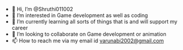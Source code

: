 - 👋 Hi, I’m @Shruthi011002
- 👀 I’m interested in Game development as well as coding
- 🌱 I’m currently learning all sorts of things that is and will support my career 
- 💞️ I’m looking to collaborate on Game development or animation 
- 📫 How to reach me via my email id varunabi2002@gmail.com

<!---
Shruthi011002/Shruthi011002 is a ✨ special ✨ repository because its `README.md` (this file) appears on your GitHub profile.
You can click the Preview link to take a look at your changes.
--->
